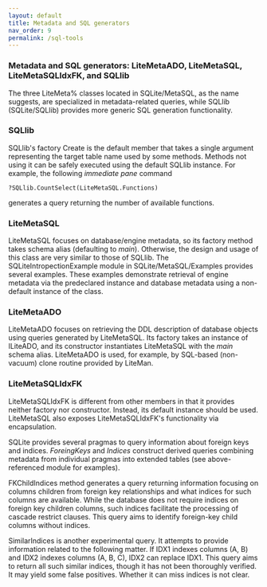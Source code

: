 ```yaml
---
layout: default
title: Metadata and SQL generators
nav_order: 9
permalink: /sql-tools
---
```


### Metadata and SQL generators: LiteMetaADO, LiteMetaSQL, LiteMetaSQLIdxFK, and SQLlib

The three LiteMeta% classes located in SQLite/MetaSQL, as the name suggests, are specialized in metadata-related queries, while SQLlib (SQLite/SQLlib) provides more generic SQL generation functionality.

### SQLlib

SQLlib's factory Create is the default member that takes a single argument representing the target table name used by some methods. Methods not using it can be safely executed using the default SQLlib instance. For example, the following *immediate pane* command

`?SQLlib.CountSelect(LiteMetaSQL.Functions)`

generates a query returning the number of available functions.

### LiteMetaSQL

LiteMetaSQL focuses on database/engine metadata, so its factory method takes schema alias (defaulting to *main*). Otherwise, the design and usage of this class are very similar to those of SQLlib. The SQLiteIntropectionExample module in SQLite/MetaSQL/Examples provides several examples. These examples demonstrate retrieval of engine metadata via the predeclared instance and database metadata using a non-default instance of the class.

### LiteMetaADO

LiteMetaADO focuses on retrieving the DDL description of database objects using queries generated by LiteMetaSQL. Its factory takes an instance of ILiteADO, and its constructor instantiates LiteMetaSQL with the *main* schema alias. LiteMetaADO is used, for example, by SQL-based (non-vacuum) clone routine provided by LiteMan.

### LiteMetaSQLIdxFK

LiteMetaSQLIdxFK is different from other members in that it provides neither factory nor constructor. Instead, its default instance should be used. LiteMetaSQL also exposes LiteMetaSQLIdxFK's functionality via encapsulation.

SQLite provides several pragmas to query information about foreign keys and indices. *ForeingKeys* and *Indices* construct derived queries combining metadata from individual pragmas into extended tables (see above-referenced module for examples).

FKChildIndices method generates a query returning information focusing on columns children from foreign key relationships and what indices for such columns are available. While the database does not require indices on foreign key children columns, such indices facilitate the processing of cascade restrict clauses. This query aims to identify foreign-key child columns without indices.

SimilarIndices is another experimental query. It attempts to provide information related to the following matter. If IDX1 indexes columns (A, B) and IDX2 indexes columns (A, B, C), IDX2 can replace IDX1. This query aims to return all such similar indices, though it has not been thoroughly verified. It may yield some false positives. Whether it can miss indices is not clear.
